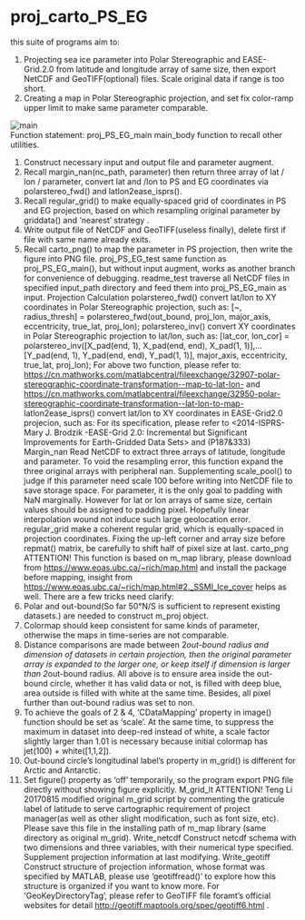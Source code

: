 # proj_carto_PS_EG
this suite of programs aim to:
1.	Projecting sea ice parameter into Polar Stereographic and EASE-Grid.2.0 from latitude and longitude array of same size, then export NetCDF and GeoTIFF(optional) files. Scale original data if range is too short.
2.	Creating a map in Polar Stereographic projection, and set fix color-ramp upper limit to make same parameter comparable.

![](https://github.com/bwbj/proj_carto_PS_EG/blob/master/webpage%20framework.png "main")  
Function statement:
proj_PS_EG_main
main_body function to recall other utilities.
1.	Construct necessary input and output file and parameter augment.
2.	Recall margin_nan(nc_path, parameter) then return three array of lat / lon / parameter, convert lat and /lon to PS and EG coordinates via polarstereo_fwd() and latlon2ease_isprs().
3.	Recall regular_grid() to make equally-spaced grid of coordinates in PS and EG projection, based on which resampling original parameter by griddata() and ‘nearest’ strategy .
4.	Write output file of NetCDF and GeoTIFF(useless finally), delete first if file with same name already exits.
5.	Recall carto_png() to map the parameter in PS projection, then write the figure into PNG file.
proj_PS_EG_test
same function as proj_PS_EG_main(), but without input augment, works as another branch for convenience of debugging.
readme_test
traverse all NetCDF files in specified input_path directory and feed them into proj_PS_EG_main as input.
Projection Calculation
polarstereo_fwd() convert lat/lon to XY coordinates in Polar Stereographic projection, such as:
 [~, radius_thresh] = polarstereo_fwd(out_bound, proj_lon, major_axis, eccentricity, true_lat, proj_lon);
polarstereo_inv() convert XY coordinates in Polar Stereographic projection to lat/lon, such as:
[lat_cor, lon_cor] = polarstereo_inv([X_pad(end, 1), X_pad(end, end), X_pad(1, 1)],...
    [Y_pad(end, 1), Y_pad(end, end), Y_pad(1, 1)], major_axis, eccentricity, true_lat, proj_lon);
For above two function, please refer to: 
https://cn.mathworks.com/matlabcentral/fileexchange/32907-polar-stereographic-coordinate-transformation--map-to-lat-lon-
and 
https://cn.mathworks.com/matlabcentral/fileexchange/32950-polar-stereographic-coordinate-transformation--lat-lon-to-map-
latlon2ease_isprs() convert lat/lon to XY coordinates in EASE-Grid2.0 projecion, such as:
For its specification, please refer to <2014-ISPRS-Mary J. Brodzik -EASE-Grid 2.0: Incremental but Significant Improvements for Earth-Gridded Data Sets> and <Map Projections-A Working Manual>(P187&333)
Margin_nan
Read NetCDF to extract three arrays of latitude, longitude and parameter. To void the resampling error, this function expand the three original arrays with peripheral nan. Supplementing scale_pool() to judge if this parameter need scale 100 before writing into NetCDF file to save storage space.
For parameter, it is the only goal to padding with NaN marginally. However for lat or lon arrays of same size, certain values should be assigned to padding pixel. Hopefully linear interpolation wound not induce such large geolocation error.
  regular_grid
make a coherent regular grid, which is equally-spaced in projection coordinates. Fixing the up-left corner and array size before repmat() matrix, be carefully to shift half of pixel size at last. 
carto_png
ATTENTION! This function is based on m_map library, please download from https://www.eoas.ubc.ca/~rich/map.html  and install the package before mapping, insight from https://www.eoas.ubc.ca/~rich/map.html#2._SSMI_Ice_cover helps as well. There are a few tricks need clarify:
1.	Polar and out-bound(So far 50°N/S is sufficient to represent existing datasets.) are needed to construct m_proj object.
2.	Colormap should keep consistent for same kinds of parameter, otherwise the maps in time-series are not comparable.
3.	Distance comparisons are made between 2*out-bound radius and dimension of datasets in certain projection, then the original parameter array is expanded to the larger one, or keep itself if dimension is larger than 2*out-bound radius. All above is to ensure area inside the out-bound circle, whether it has valid data or not, is filled with deep blue, area outside is filled with white at the same time. Besides, all pixel further than out-bound radius was set to non.
4.	To achieve the goals of 2 & 4, ‘CDataMapping’ property in image() function should be set as ‘scale’. At the same time, to suppress the maximum in dataset into deep-red instead of white, a scale factor slightly larger than 1.01 is necessary because initial colormap has jet(100) + white([1,1,2]).
5.	Out-bound circle’s longitudinal label’s property in m_grid() is different for Arctic and Antarctic.
6.	Set figure() property as ‘off’ temporarily, so the program export PNG file directly without showing figure explicitly.
M_grid_lt
ATTENTION! Teng Li 20170815 modified original m_grid script by commenting the graticule label of latitude to serve cartographic requirement of project manager(as well as other slight modification, such as font size, etc). Please save this file in the installing path of m_map library (same directory as original m_grid).
Write_netcdf
Construct netcdf schema with two dimensions and three variables, with their numerical type specified. Supplement projection information at last modifying.
Write_geotiff
Construct structure of projection information, whose format was specified by MATLAB, please use ‘geotiffread()’ to explore how this structure is organized if you want to know more. For ‘GeoKeyDirectoryTag’, please refer to GeoTIFF file foramt’s official websites for detail http://geotiff.maptools.org/spec/geotiff6.html .
